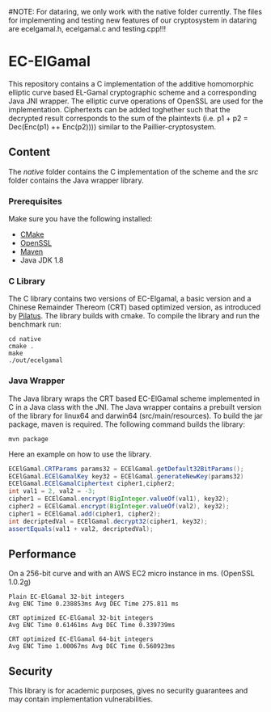 #NOTE: 
For dataring, we only work with the native folder currently. The files for implementing and testing new features of our cryptosystem in dataring are ecelgamal.h, ecelgamal.c and testing.cpp!!!

# EC-ElGamal

This repository contains a C implementation of the additive homomorphic elliptic curve based EL-Gamal cryptographic scheme and a corresponding Java JNI wrapper. The elliptic curve operations of OpenSSL are used for the implementation.
Ciphertexts can be added toghether such that the decrypted result corresponds to the sum of the plaintexts (i.e. p1 + p2 = Dec(Enc(p1) ++ Enc(p2)))) similar to the Paillier-cryptosystem.


## Content 
The *native* folder contains the C implementation of the scheme and the *src* folder contains the Java wrapper library.

### Prerequisites 
Make sure you have the following installed:
 * [CMake](https://cmake.org/)
 * [OpenSSL](http://www.openssl.org/source/)
 * [Maven](https://maven.apache.org/)
 * Java JDK 1.8

### C Library
The C library contains two versions of EC-Elgamal, a basic version and a Chinese Remainder Thereom (CRT) based optimized version, as introduced by [Pilatus](http://www.vs.inf.ethz.ch/publ/papers/mshafagh_SenSys17_Pilatus.pdf). The library builds with cmake. To compile the library and run the benchmark run: 

```
cd native
cmake .
make
./out/ecelgamal
```


### Java Wrapper
The Java library wraps the CRT based EC-ElGamal scheme implemented in C in a Java class with the JNI. The Java wrapper contains a prebuilt version of the library for linux64 and darwin64 (src/main/resources).
To build the jar package, maven is required. The following command builds the library:

```
mvn package
```
Here an example on how to use the library.
```java
ECElGamal.CRTParams params32 = ECElGamal.getDefault32BitParams();
ECElGamal.ECElGamalKey key32 = ECElGamal.generateNewKey(params32)
ECElGamal.ECElGamalCiphertext cipher1,cipher2;
int val1 = 2, val2 = -3;
cipher1 = ECElGamal.encrypt(BigInteger.valueOf(val1), key32);
cipher2 = ECElGamal.encrypt(BigInteger.valueOf(val2), key32);
cipher1 = ECElGamal.add(cipher1, cipher2);
int decriptedVal = ECElGamal.decrypt32(cipher1, key32);
assertEquals(val1 + val2, decriptedVal);
```

## Performance 
On a 256-bit curve and with an AWS EC2 micro instance in ms. (OpenSSL 1.0.2g)
 ```
Plain EC-ElGamal 32-bit integers
Avg ENC Time 0.238853ms Avg DEC Time 275.811 ms

CRT optimized EC-ElGamal 32-bit integers
Avg ENC Time 0.61461ms Avg DEC Time 0.339739ms 

CRT optimized EC-ElGamal 64-bit integers
Avg ENC Time 1.00067ms Avg DEC Time 0.560923ms 
```

## Security
This library is for academic purposes, gives no security guarantees and may contain implementation vulnerabilities.

